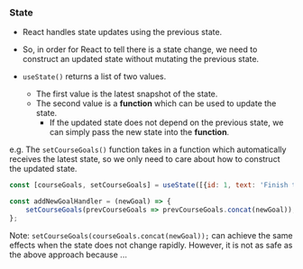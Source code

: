 
### State
- React handles state updates using the previous state. 
- So, in order for React to tell there is a state change, we need to construct an updated state without mutating the previous state.

- `useState()` returns a list of two values. 
    - The first value is the latest snapshot of the state.
    - The second value is a **function** which can be used to update the state.
        - If the updated state does not depend on the previous state, we can simply pass the new state into the **function**.

e.g. The `setCourseGoals()` function takes in a function which automatically receives the latest state, so we only need to care about how to construct the updated state.
```javascript
const [courseGoals, setCourseGoals] = useState([{id: 1, text: 'Finish the course'}]);

const addNewGoalHandler = (newGoal) => {
    setCourseGoals(prevCourseGoals => prevCourseGoals.concat(newGoal));
};
```
Note: `setCourseGoals(courseGoals.concat(newGoal));` can achieve the same effects when the state does not change rapidly. However, it is not as safe as the above approach because ...